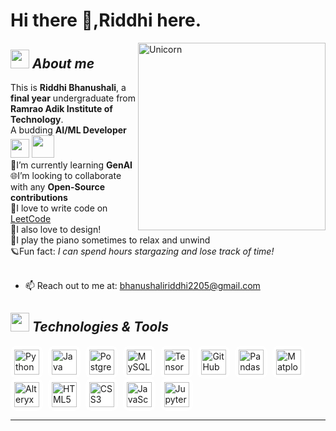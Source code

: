 
# Hi there 👋,Riddhi here. 

<img align="right" width=300px alt="Unicorn" src="https://c.tenor.com/GN73MKBawZYAAAAi/busy-cute.gif" />

## <img src="https://media.giphy.com/media/ObNTw8Uzwy6KQ/giphy.gif" width="30px">&nbsp;***About me***

This is **Riddhi Bhanushali**, a <b>final year</b> undergraduate from <b>Ramrao Adik Institute of Technology</b>.<br>
A budding <b>AI/ML Developer</b> <img src="https://github.com/TheDudeThatCode/TheDudeThatCode/blob/master/Assets/Developer.gif" width="30px"> <img src="https://github.com/TheDudeThatCode/TheDudeThatCode/blob/master/Assets/Designer.gif" width="36px">&nbsp;<br>
📘I’m currently learning **GenAI** <br>
🌐I’m looking to collaborate with any **Open-Source contributions**<br>
🚀I love to write code on [LeetCode](https://leetcode.com/u/riffhi/) <br>
🎨I also love to design!<br>
🎹I play the piano sometimes to relax and unwind<br>
🪐Fun fact: *I can spend hours stargazing and lose track of time!*<br><br>

- 📫 Reach out to me at: bhanushaliriddhi2205@gmail.com </a>

<!--Languages and Tools Section-->       
## <img src="https://media.giphy.com/media/ObNTw8Uzwy6KQ/giphy.gif" width="30px">&nbsp;***Technologies & Tools***

<p align="left">
  <span style="background: white; padding: 6px; border-radius: 10px; display: inline-block;">
    <img src="https://cdn.jsdelivr.net/gh/devicons/devicon/icons/python/python-original.svg" width="40" alt="Python" />
  </span>&nbsp;
  <span style="background: white; padding: 6px; border-radius: 10px; display: inline-block;">
    <img src="https://cdn.jsdelivr.net/gh/devicons/devicon/icons/java/java-original.svg" width="40" alt="Java" />
  </span>&nbsp;
  <span style="background: white; padding: 6px; border-radius: 10px; display: inline-block;">
    <img src="https://cdn.jsdelivr.net/gh/devicons/devicon/icons/postgresql/postgresql-original.svg" width="40" alt="PostgreSQL" />
  </span>&nbsp;
  <span style="background: white; padding: 6px; border-radius: 10px; display: inline-block;">
    <img src="https://cdn.jsdelivr.net/gh/devicons/devicon/icons/mysql/mysql-original.svg" width="40" alt="MySQL" />
  </span>&nbsp;
  <span style="background: white; padding: 6px; border-radius: 10px; display: inline-block;">
    <img src="https://cdn.jsdelivr.net/gh/devicons/devicon/icons/tensorflow/tensorflow-original.svg" width="40" alt="TensorFlow" />
  </span>&nbsp;
  <span style="background: white; padding: 6px; border-radius: 10px; display: inline-block;">
    <img src="https://cdn.jsdelivr.net/gh/devicons/devicon/icons/github/github-original.svg" width="40" alt="GitHub" />
  </span>&nbsp;
  <span style="background: white; padding: 6px; border-radius: 10px; display: inline-block;">
    <img src="https://cdn.jsdelivr.net/gh/devicons/devicon/icons/pandas/pandas-original.svg" width="40" alt="Pandas" />
  </span>&nbsp;
  <span style="background: white; padding: 6px; border-radius: 10px; display: inline-block;">
    <img src="https://cdn.jsdelivr.net/gh/devicons/devicon/icons/matplotlib/matplotlib-original.svg" width="40" alt="Matplotlib" />
  </span>&nbsp;
  <span style="background: white; padding: 6px; border-radius: 10px; display: inline-block;">
    <img src="https://upload.wikimedia.org/wikipedia/commons/5/5f/Alteryx_Logo.png" width="40" alt="Alteryx" />
  </span>&nbsp;
  <span style="background: white; padding: 6px; border-radius: 10px; display: inline-block;">
    <img src="https://cdn.jsdelivr.net/gh/devicons/devicon/icons/html5/html5-original.svg" width="40" alt="HTML5" />
  </span>&nbsp;
  <span style="background: white; padding: 6px; border-radius: 10px; display: inline-block;">
    <img src="https://cdn.jsdelivr.net/gh/devicons/devicon/icons/css3/css3-original.svg" width="40" alt="CSS3" />
  </span>&nbsp;
  <span style="background: white; padding: 6px; border-radius: 10px; display: inline-block;">
    <img src="https://cdn.jsdelivr.net/gh/devicons/devicon/icons/javascript/javascript-original.svg" width="40" alt="JavaScript" />
  </span>&nbsp;
  <span style="background: white; padding: 6px; border-radius: 10px; display: inline-block;">
    <img src="https://cdn.jsdelivr.net/gh/devicons/devicon/icons/jupyter/jupyter-original.svg" width="40" alt="Jupyter" />
  </span>
</p>




<hr>
